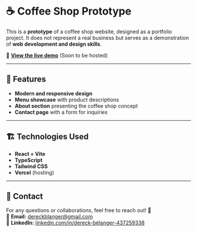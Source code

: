 # ☕ Coffee Shop Prototype

This is a **prototype** of a coffee shop website, designed as a portfolio project. It does not represent a real business but serves as a demonstration of **web development and design skills**.

🔗 **[View the live demo](#)** (Soon to be hosted)

---

## 📌 Features

- **Modern and responsive design**  
- **Menu showcase** with product descriptions  
- **About section** presenting the coffee shop concept  
- **Contact page** with a form for inquiries  

---

## 🏗️ Technologies Used

- **React + Vite**  
- **TypeScript**  
- **Tailwind CSS**   
- **Vercel** (hosting)  

---

## 👤 Contact

For any questions or collaborations, feel free to reach out! 🚀  
📧 **Email:** [dereckblanger@gmail.com](mailto:dereckblanger@gmail.com)  
💼 **LinkedIn:** [linkedin.com/in/dereck-bélanger-437259338](https://www.linkedin.com/in/dereck-bélanger-437259338/)
